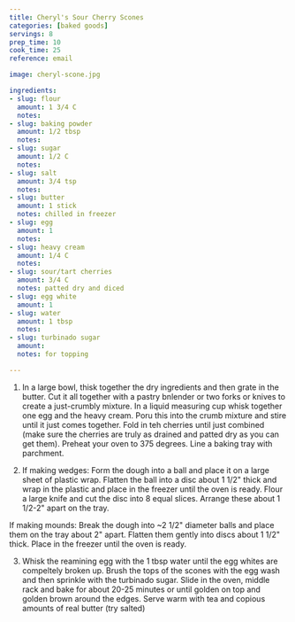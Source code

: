 ```yaml
---
title: Cheryl's Sour Cherry Scones
categories: [baked goods]
servings: 8
prep_time: 10
cook_time: 25
reference: email

image: cheryl-scone.jpg

ingredients:
- slug: flour
  amount: 1 3/4 C
  notes:
- slug: baking powder
  amount: 1/2 tbsp
  notes:
- slug: sugar
  amount: 1/2 C
  notes:
- slug: salt
  amount: 3/4 tsp
  notes:
- slug: butter
  amount: 1 stick
  notes: chilled in freezer
- slug: egg
  amount: 1
  notes:
- slug: heavy cream
  amount: 1/4 C
  notes:
- slug: sour/tart cherries
  amount: 3/4 C
  notes: patted dry and diced
- slug: egg white
  amount: 1
- slug: water
  amount: 1 tbsp
  notes:
- slug: turbinado sugar
  amount:
  notes: for topping

---
```


1. In a large bowl, thisk together the dry ingredients and then grate in the butter. Cut it all together with a pastry bnlender or two forks or knives to create a just-crumbly mixture. In a liquid measuring cup whisk together one egg and the heavy cream. Poru this into the crumb mixture and stire until it just comes together. Fold in teh cherries until just combined (make sure the cherries are truly as drained and patted dry as you can get them). Preheat your oven to 375 degrees. Line a baking tray with parchment.

2. If making wedges: Form the dough into a ball and place it on a large sheet of plastic wrap. Flatten the ball into a disc about 1 1/2" thick and wrap in the plastic and place in the freezer until the oven is ready. Flour a large knife and cut the disc into 8 equal slices. Arrange these about 1 1/2-2" apart on the tray.

If making mounds: Break the dough into ~2 1/2" diameter balls and place them on the tray about 2" apart. Flatten them gently into discs about 1 1/2" thick. Place in the freezer until the oven is ready.

3. Whisk the reamining egg with the 1 tbsp water until the egg whites are compeltely broken up. Brush the tops of the scones with the egg wash and then sprinkle with the turbinado sugar. Slide in the oven, middle rack and bake for about 20-25 minutes or until golden on top and golden brown around the edges. Serve warm with tea and copious amounts of real butter (try salted)

